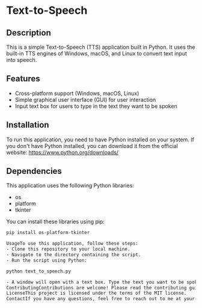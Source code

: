 # Text-to-Speech

## Description

This is a simple Text-to-Speech (TTS) application built in Python. It uses the built-in TTS engines of Windows, macOS, and Linux to convert text input into speech.

## Features

- Cross-platform support (Windows, macOS, Linux)
- Simple graphical user interface (GUI) for user interaction
- Input text box for users to type in the text they want to be spoken

## Installation

To run this application, you need to have Python installed on your system. If you don't have Python installed, you can download it from the official website: https://www.python.org/downloads/

## Dependencies

This application uses the following Python libraries:

- os
- platform
- tkinter

You can install these libraries using pip:

```bash
pip install os-platform-tkinter

UsageTo use this application, follow these steps:
- Clone this repository to your local machine.
- Navigate to the directory containing the script.
- Run the script using Python:

python text_to_speech.py

- A window will open with a text box. Type the text you want to be spoken into the box and press the "Speak" button.
ContributingContributions are welcome! Please read the contributing guidelines before making any changes.
LicenseThis project is licensed under the terms of the MIT license.
ContactIf you have any questions, feel free to reach out to me at your- 'samyakjain240400@gmail.com.
```
